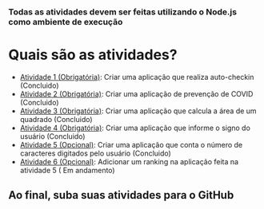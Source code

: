 ### Todas as atividades devem ser feitas utilizando o Node.js como ambiente de execução

# Quais são as atividades?
- [Atividade 1 (Obrigatória)](./atividade_1): Criar uma aplicação que realiza auto-checkin (Concluido)
- [Atividade 2 (Obrigatória)](./atividade_2): Criar uma aplicação de prevenção de COVID (Concluido)
- [Atividade 3 (Obrigatória)](./atividade_3): Criar uma aplicação que calcula a área de um quadrado (Concluido)
- [Atividade 4 (Obrigatória)](./atividade_4): Criar uma aplicação que informe o signo do usuário (Concluido)
- [Atividade 5 (Opcional)](./atividade_5): Criar uma aplicação que conta o número de caracteres digitados pelo usuário (Concluido)
- [Atividade 6 (Opcional)](./atividade_6): Adicionar um ranking na aplicação feita na atividade 5 ( Em andamento)

## Ao final, suba suas atividades para o GitHub
